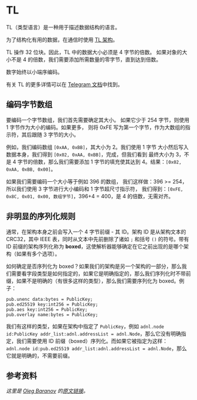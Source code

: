 # TL

TL（类型语言）是一种用于描述数据结构的语言。

为了结构化有用的数据，在通信时使用 [TL 架构](https://github.com/ton-blockchain/ton/tree/master/tl/generate/scheme)。

TL 操作 32 位块。因此，TL 中的数据大小必须是 4 字节的倍数。
如果对象的大小不是 4 的倍数，我们需要添加所需数量的零字节，直到达到倍数。

数字始终以小端序编码。

有关 TL 的更多详情可以在 [Telegram 文档](https://core.telegram.org/mtproto/TL)中找到。

## 编码字节数组
要编码一个字节数组，我们首先需要确定其大小。
如果它少于 254 字节，则使用 1 字节作为大小的编码。如果更多，
则将 0xFE 写为第一个字节，作为大数组的指示符，其后跟随 3 字节的大小。

例如，我们编码数组 `[0xAA, 0xBB]`，其大小为 2。我们使用 1 字节
大小然后写入数据本身，我们得到 `[0x02, 0xAA, 0xBB]`，完成，但我们看到
最终大小为 3，不是 4 字节的倍数，那么我们需要添加 1 字节的填充使其达到 4。结果：`[0x02, 0xAA, 0xBB, 0x00]`。

如果我们需要编码一个大小等于例如 396 的数组，
我们这样做：396 >= 254，所以我们使用 3 字节进行大小编码和 1 字节超尺寸指示符，
我们得到：`[0xFE, 0x8C, 0x01, 0x00, 数组字节]`，396+4 = 400，是 4 的倍数，无需对齐。

## 非明显的序列化规则

通常，在架构本身之前会写入一个 4 字节前缀 - 其 ID。架构 ID 是从架构文本的 CRC32，其中 IEEE 表，同时从文本中先前删除了诸如 `;` 和括号 `()` 的符号。带有 ID 前缀的架构序列化称为 **boxed**，这使解析器能够确定在它之前出现的是哪个架构（如果有多个选项）。

如何确定是否序列化为 boxed？如果我们的架构是另一个架构的一部分，那么我们需要看字段类型是如何指定的，如果它是明确指定的，那么我们序列化时不带前缀，如果不是明确的（有很多这样的类型），那么我们需要序列化为 boxed。例子：
```tlb
pub.unenc data:bytes = PublicKey;
pub.ed25519 key:int256 = PublicKey;
pub.aes key:int256 = PublicKey;
pub.overlay name:bytes = PublicKey;
```
我们有这样的类型，如果在架构中指定了 `PublicKey`，例如 `adnl.node id:PublicKey addr_list:adnl.addressList = adnl.Node`，那么它没有明确指定，我们需要使用 ID 前缀（boxed）序列化。而如果它被指定为这样：`adnl.node id:pub.ed25519 addr_list:adnl.addressList = adnl.Node`，那么它就是明确的，不需要前缀。

## 参考资料

_这里是 [Oleg Baranov](https://github.com/xssnick) 的[原文链接](https://github.com/xssnick/ton-deep-doc/blob/master/TL.md)。_
